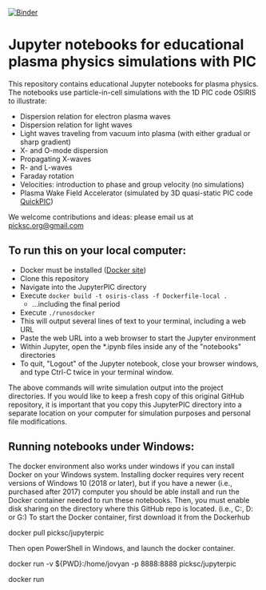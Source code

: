 [![Binder](https://mybinder.org/badge.svg)](https://mybinder.org/v2/gh/UCLA-Plasma-Simulation-Group/JupyterPIC/master)

# Jupyter notebooks for educational plasma physics simulations with PIC

This repository contains educational Jupyter notebooks for plasma physics.  The notebooks use particle-in-cell simulations with the 1D PIC code OSIRIS to illustrate:
* Dispersion relation for electron plasma waves
* Dispersion relation for light waves
* Light waves traveling from vacuum into plasma (with either gradual or sharp gradient)
* X- and O-mode dispersion
* Propagating X-waves
* R- and L-waves
* Faraday rotation
* Velocities:  introduction to phase and group velocity (no simulations)
* Plasma Wake Field Accelerator (simulated by 3D quasi-static PIC code [QuickPIC](https://github.com/UCLA-Plasma-Simulation-Group/QuickPIC-OpenSource.git))

We welcome contributions and ideas:  please email us at picksc.org@gmail.com

## To run this on your local computer:

* Docker must be installed ([Docker site](https://www.docker.com/))
* Clone this repository
* Navigate into the JupyterPIC directory
* Execute `docker build -t osiris-class -f Dockerfile-local .`
  * ...including the final period
* Execute `./runosdocker`
* This will output several lines of text to your terminal, including a web URL
* Paste the web URL into a web browser to start the Jupyter environment
* Within Jupyter, open the *.ipynb files inside any of the "notebooks" directories 
* To quit, "Logout" of the Jupyter notebook, close your browser windows, and type Ctrl-C twice in your terminal window.

The above commands will write simulation output into the project directories.  If you would like to keep a fresh copy of this original GitHub repository, it is important that you copy this JupyterPIC directory into a separate location on your computer for simulation purposes and personal file modifications.

## Running notebooks under Windows:

The docker environment also works under windows if you can install Docker on your Windows system.  Installing docker requires very recent versions of Windows 10 (2018 or later), but if you have a newer (i.e., purchased after 2017) computer you should be able install and run the Docker container needed to run these notebooks.  Then, you must enable disk sharing on the directory where this GitHub repo is located.  (i.e., C:, D: or G:)  To start the Docker container, first download it from the Dockerhub

docker pull picksc/jupyterpic

Then open PowerShell in Windows, and launch the docker container.

docker run -v ${PWD}:/home/jovyan -p 8888:8888 picksc/jupyterpic



docker run 
